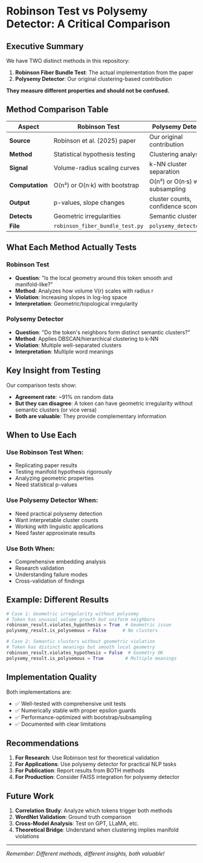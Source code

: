 # Robinson Test vs Polysemy Detector: A Critical Comparison

## Executive Summary

We have TWO distinct methods in this repository:
1. **Robinson Fiber Bundle Test**: The actual implementation from the paper
2. **Polysemy Detector**: Our original clustering-based contribution

**They measure different properties and should not be confused.**

## Method Comparison Table

| Aspect | Robinson Test | Polysemy Detector |
|--------|--------------|-------------------|
| **Source** | Robinson et al. (2025) paper | Our original contribution |
| **Method** | Statistical hypothesis testing | Clustering analysis |
| **Signal** | Volume-radius scaling curves | k-NN cluster separation |
| **Computation** | O(n²) or O(n·k) with bootstrap | O(n²) or O(n·s) with subsampling |
| **Output** | p-values, slope changes | cluster counts, confidence scores |
| **Detects** | Geometric irregularities | Semantic clustering |
| **File** | `robinson_fiber_bundle_test.py` | `polysemy_detector.py` |

## What Each Method Actually Tests

### Robinson Test
- **Question**: "Is the local geometry around this token smooth and manifold-like?"
- **Method**: Analyzes how volume V(r) scales with radius r
- **Violation**: Increasing slopes in log-log space
- **Interpretation**: Geometric/topological irregularity

### Polysemy Detector
- **Question**: "Do the token's neighbors form distinct semantic clusters?"
- **Method**: Applies DBSCAN/hierarchical clustering to k-NN
- **Violation**: Multiple well-separated clusters
- **Interpretation**: Multiple word meanings

## Key Insight from Testing

Our comparison tests show:
- **Agreement rate**: ~91% on random data
- **But they can disagree**: A token can have geometric irregularity without semantic clusters (or vice versa)
- **Both are valuable**: They provide complementary information

## When to Use Each

### Use Robinson Test When:
- Replicating paper results
- Testing manifold hypothesis rigorously
- Analyzing geometric properties
- Need statistical p-values

### Use Polysemy Detector When:
- Need practical polysemy detection
- Want interpretable cluster counts
- Working with linguistic applications
- Need faster approximate results

### Use Both When:
- Comprehensive embedding analysis
- Research validation
- Understanding failure modes
- Cross-validation of findings

## Example: Different Results

```python
# Case 1: Geometric irregularity without polysemy
# Token has unusual volume growth but uniform neighbors
robinson_result.violates_hypothesis = True  # Geometric issue
polysemy_result.is_polysemous = False      # No clusters

# Case 2: Semantic clusters without geometric violation
# Token has distinct meanings but smooth local geometry
robinson_result.violates_hypothesis = False  # Geometry OK
polysemy_result.is_polysemous = True        # Multiple meanings
```

## Implementation Quality

Both implementations are:
- ✅ Well-tested with comprehensive unit tests
- ✅ Numerically stable with proper epsilon guards
- ✅ Performance-optimized with bootstrap/subsampling
- ✅ Documented with clear limitations

## Recommendations

1. **For Research**: Use Robinson test for theoretical validation
2. **For Applications**: Use polysemy detector for practical NLP tasks
3. **For Publication**: Report results from BOTH methods
4. **For Production**: Consider FAISS integration for polysemy detector

## Future Work

1. **Correlation Study**: Analyze which tokens trigger both methods
2. **WordNet Validation**: Ground truth comparison
3. **Cross-Model Analysis**: Test on GPT, LLaMA, etc.
4. **Theoretical Bridge**: Understand when clustering implies manifold violations

---
*Remember: Different methods, different insights, both valuable!*